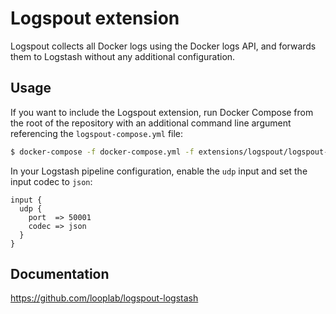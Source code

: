 # Logspout extension

Logspout collects all Docker logs using the Docker logs API, and forwards them to Logstash without any additional
configuration.

## Usage

If you want to include the Logspout extension, run Docker Compose from the root of the repository with an additional
command line argument referencing the `logspout-compose.yml` file:

```bash
$ docker-compose -f docker-compose.yml -f extensions/logspout/logspout-compose.yml up
```

In your Logstash pipeline configuration, enable the `udp` input and set the input codec to `json`:

```logstash
input {
  udp {
    port  => 50001
    codec => json
  }
}
```

## Documentation

<https://github.com/looplab/logspout-logstash>
